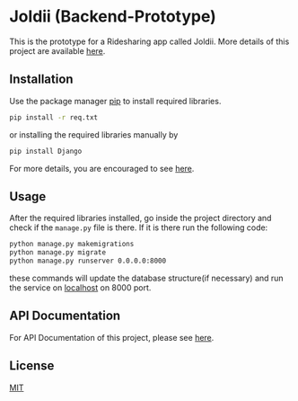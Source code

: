 # Joldii (Backend-Prototype)

This is the prototype for a Ridesharing app called Joldii. More details of this project are available [here](https://github.com/ShovanSarker/joldii-server/wiki).

## Installation

Use the package manager [pip](https://pip.pypa.io/en/stable/) to install required libraries.

```bash
pip install -r req.txt
```
or installing the required libraries manually by 
```bash
pip install Django
```
For more details, you are encouraged to see [here](https://github.com/ShovanSarker/joldii-server/wiki/Project-Setup).

## Usage
After the required libraries installed, go inside the project directory and check if the ```manage.py``` file is there. If it is there run the following code:

```bash
python manage.py makemigrations
python manage.py migrate
python manage.py runserver 0.0.0.0:8000
```
these commands will update the database structure(if necessary) and run the service on [localhost](http://localhost:8000) on 8000 port.

## API Documentation
For API Documentation of this project, please see [here](https://github.com/ShovanSarker/joldii-server/wiki/API-Docs).

## License
[MIT](https://choosealicense.com/licenses/mit/)
